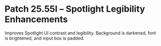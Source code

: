 # Patch 25.55l – Spotlight Legibility Enhancements

Improves Spotlight UI contrast and legibility. Background is darkened, font is brightened, and input box is padded.

